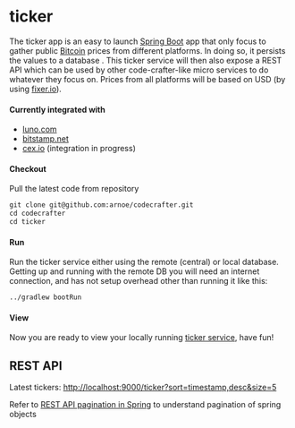 # ticker

The ticker app is an easy to launch [Spring Boot](https://projects.spring.io/spring-boot/) app that only focus to gather 
public [Bitcoin](https://www.youtube.com/watch?v=Um63OQz3bjo) prices from different platforms.  In doing so, it persists the values to a database .  This ticker 
service will then also expose a REST API which can be used by other code-crafter-like micro services to do whatever 
they focus on.  Prices from all platforms will be based on USD (by using [fixer.io](http://api.fixer.io/latest?base=USD)).

#### Currently integrated with
- [luno.com](https://www.luno.com/)
- [bitstamp.net](https://www.bitstamp.net/)
- [cex.io](https://www.cex.io/) (integration in progress)

#### Checkout

Pull the latest code from repository

```markdown
git clone git@github.com:arnoe/codecrafter.git
cd codecrafter
cd ticker
```````

#### Run

Run the ticker service either using the remote (central) or local database.   Getting up and running with the remote 
DB you will need an internet connection, and has not setup overhead other than running it like this:

```markdown
../gradlew bootRun
```````

#### View

Now you are ready to view your locally running [ticker service](http://localhost:9000), have fun!


## REST API

Latest tickers: [http://localhost:9000/ticker?sort=timestamp,desc&size=5](http://localhost:9000/ticker?sort=timestamp,desc&size=5)

Refer to [REST API pagination in Spring](http://www.baeldung.com/rest-api-pagination-in-spring) to understand pagination 
of spring objects

